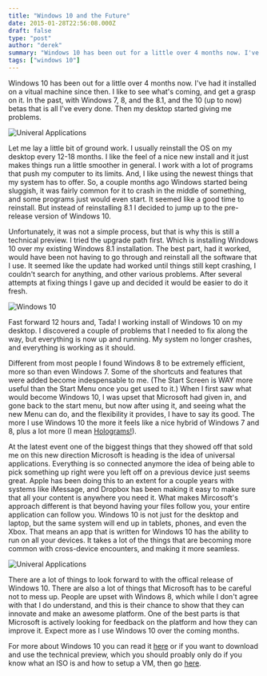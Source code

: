 ```yaml
---
title: "Windows 10 and the Future"
date: 2015-01-28T22:56:08.000Z
draft: false
type: "post"
author: "derek"
summary: "Windows 10 has been out for a little over 4 months now. I've had it installed on a vitual machine since then. I like to see what's coming, and get a grasp on it. In the past, with Windows 7, 8, and the 8.1, and the 10 (up to now) betas that is all I've every done. Then my desktop started giving me problems."
tags: ["windows 10"]
---
```


Windows 10 has been out for a little over 4 months now. I've had it installed on a vitual machine since then. I like to see what's coming, and get a grasp on it. In the past, with Windows 7, 8, and the 8.1, and the 10 (up to now) betas that is all I've every done. Then my desktop started giving me problems.

![Univeral Applications](http://onsitepcsolution.com/wp-content/uploads/2014/10/windows10_Universal_Apps.png)

Let me lay a little bit of ground work. I usually reinstall the OS on my desktop every 12-18 months. I like the feel of a nice new install and it just makes things run a little smoother in general. I work with a lot of programs that push my computer to its limits. And, I like using the newest things that my system has to offer. So, a couple months ago Windows started being sluggish, it was fairly common for it to crash in the middle of something, and some programs just would even start. It seemed like a good time to reinstall. But instead of reinstalling 8.1 I decided to jump up to the pre-release version of Windows 10.

Unfortunately, it was not a simple process, but that is why this is still a technical preview. I tried the upgrade path first. Which is installing Windows 10 over my existing Windows 8.1 installation. The best part, had it worked, would have been not having to go through and reinstall all the software that I use. It seemed like the update had worked until things still kept crashing, I couldn't search for anything, and other various problems. After several attempts at fixing things I gave up and decided it would be easier to do it fresh.

![Windows 10](/blog/content/images/2015/01/650_1000_windows-10-9926.png)

Fast forward 12 hours and, Tada! I working install of Windows 10 on my desktop. I discovered a couple of problems that I needed to fix along the way, but everything is now up and running. My system no longer crashes, and everything is working as it should.

Different from most people I found Windows 8 to be extremely efficient, more so than even Windows 7. Some of the shortcuts and features that were added become indespensable to me. (The Start Screen is WAY more useful than the Start Menu once you get used to it.) When I first saw what would become Windows 10, I was upset that Microsoft had given in, and gone back to the start menu, but now after using it, and seeing what the new Menu can do, and the flexibility it provides, I have to say its good. The more I use Windows 10 the more it feels like a nice hybrid of Windows 7 and 8, plus a lot more (I mean [Holograms!](http://www.microsoft.com/microsoft-hololens/en-us)). 

At the latest event one of the biggest things that they showed off that sold me on this new direction Microsoft is heading is the idea of universal applications. Everything is so connected anymore the idea of being able to pick something up right were you left off on a previous device just seems great. Apple has been doing this to an extent for a couple years with systems like iMessage, and Dropbox has been making it easy to make sure that all your content is anywhere you need it. What makes Mircosoft's approach different is that beyond having your files follow you, your entire application can follow you. Windows 10 is not just for the desktop and laptop, but the same system will end up in tablets, phones, and even the Xbox. That means an app that is written for Windows 10 has the ability to run on all your devices. It takes a lot of the things that are becoming more common with cross-device encounters, and making it more seamless.

![Univeral Applications](http://cnet1.cbsistatic.com/hub/i/r/2015/01/21/80f4b7ae-022a-4942-a477-21d0c2ae8a50/thumbnail/770x578/c7365b5881177406b8eae076633baa9c/skype-app.jpg)

There are a lot of things to look forward to with the offical release of Windows 10. There are also a lot of things that Microsoft has to be careful not to mess up. People are upset with Windows 8, which while I don't agree with that I do understand, and this is their chance to show that they can innovate and make an awesome platform. One of the best parts is that Microsoft is actively looking for feedback on the platform and how they can improve it. Expect more as I use Windows 10 over the coming months.

For more about Windows 10 you can read it [here](http://windows.microsoft.com/en-us/windows-10/about) or if you want to download and use the technical preview, which you should proably only do if you know what an ISO is and how to setup a VM, then go [here](https://insider.windows.com/).